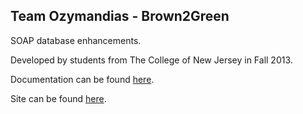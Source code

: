Team Ozymandias - Brown2Green
---

SOAP database enhancements.

Developed by students from The College of New Jersey in Fall 2013.

Documentation can be found [here](https://github.com/TCNJSwEngg/fall13DBrepo1/wiki).

Site can be found [here](https://csprojects.tcnj.edu:6443/).
